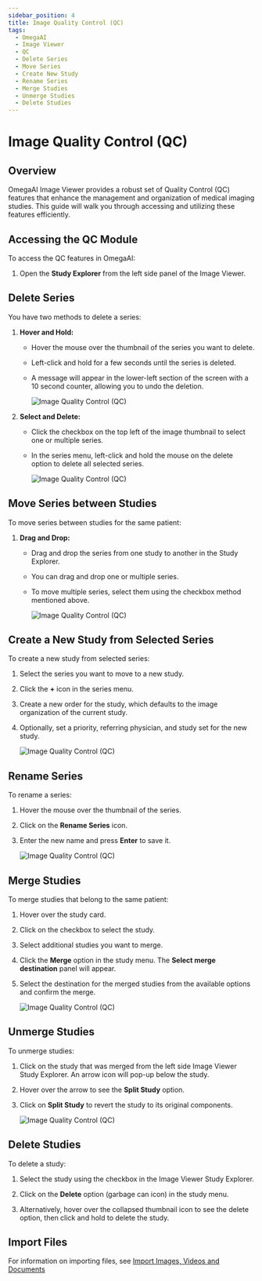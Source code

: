 ```yaml
---
sidebar_position: 4
title: Image Quality Control (QC)
tags:
  - OmegaAI
  - Image Viewer
  - QC
  - Delete Series
  - Move Series
  - Create New Study
  - Rename Series
  - Merge Studies
  - Unmerge Studies
  - Delete Studies
---
```


# Image Quality Control (QC)

## Overview

OmegaAI Image Viewer provides a robust set of Quality Control (QC)
features that enhance the management and organization of medical imaging
studies. This guide will walk you through accessing and utilizing these
features efficiently.

## Accessing the QC Module

To access the QC features in OmegaAI:

1.  Open the **Study Explorer** from the left side panel of the Image Viewer.

## Delete Series

You have two methods to delete a series:

1.  **Hover and Hold:**

    - Hover the mouse over the thumbnail of the series you want to
      delete.

    - Left-click and hold for a few seconds until the series is deleted.

    - A message will appear in the lower-left section of the screen with
      a 10 second counter, allowing you to undo the deletion.

      ![Image Quality Control (QC)](./Images/2QC.png)

2.  **Select and Delete:**

    - Click the checkbox on the top left of the image thumbnail to
      select one or multiple series.

    - In the series menu, left-click and hold the mouse on the delete
      option to delete all selected series.

      ![Image Quality Control (QC)](./Images/3QC.png)

## Move Series between Studies

To move series between studies for the same patient:

1.  **Drag and Drop:**

    - Drag and drop the series from one study to another in the Study
      Explorer.

    - You can drag and drop one or multiple series.

    - To move multiple series, select them using the checkbox method
      mentioned above.

      ![Image Quality Control (QC)](./Images/4QC.png)

## Create a New Study from Selected Series

To create a new study from selected series:

1.  Select the series you want to move to a new study.

2.  Click the **+** icon in the series menu.

3.  Create a new order for the study, which defaults to the image
    organization of the current study.

4.  Optionally, set a priority, referring physician, and study set for
    the new study.

    ![Image Quality Control (QC)](./Images/createNewStudyfromSeries.png)

## Rename Series

To rename a series:

1.  Hover the mouse over the thumbnail of the series.

2.  Click on the **Rename Series** icon.

3.  Enter the new name and press **Enter** to save it.

    ![Image Quality Control (QC)](./Images/5QC.png)

## Merge Studies

To merge studies that belong to the same patient:

1.  Hover over the study card.

2.  Click on the checkbox to select the study.

3.  Select additional studies you want to merge.

4.  Click the **Merge** option in the study menu. The **Select merge
    destination** panel will appear.

5.  Select the destination for the merged studies from the available
    options and confirm the merge.

    ![Image Quality Control (QC)](./Images/6QC.png)

## Unmerge Studies

To unmerge studies:

1.  Click on the study that was merged from the left side Image Viewer
    Study Explorer. An arrow icon will pop-up below the study.

2.  Hover over the arrow to see the **Split Study** option.

3.  Click on **Split Study** to revert the study to its original
    components.

    ![Image Quality Control (QC)](./Images/7QC.png)

## Delete Studies

To delete a study:

1.  Select the study using the checkbox in the Image Viewer Study
    Explorer.

2.  Click on the **Delete** option (garbage can icon) in the study menu.

3.  Alternatively, hover over the collapsed thumbnail icon to see the
    delete option, then click and hold to delete the study.

## Import Files
For information on importing files, see [Import Images, Videos and Documents](../6-Image-Viewer/20_importfiles.md)


